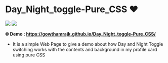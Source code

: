 # Day_Night_toggle-Pure_CSS ❤️

![](https://img.shields.io/github/languages/count/gowthamrajk/ProgressBar_Animation_With_jQuery)   ![](https://img.shields.io/github/languages/top/gowthamrajk/ProgressBar_Animation_With_jQuery)

**🌐 Demo :  https://gowthamrajk.github.io/Day_Night_toggle-Pure_CSS/**

- It is a simple Web Page to give a demo about how Day and Night Toggle switching works with the contents and background in my profile card using pure CSS
